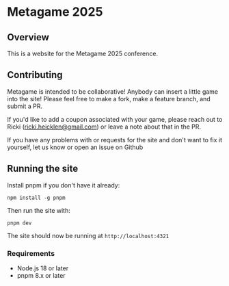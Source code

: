 # Metagame 2025

## Overview

This is a website for the Metagame 2025 conference.

## Contributing

Metagame is intended to be collaborative! Anybody can insert a little game into the site! Please feel free to make a fork, make a feature branch, and submit a PR. 

If you'd like to add a coupon associated with your game, please reach out to Ricki (ricki.heicklen@gmail.com) or leave a note about that in the PR.

If you have any problems with or requests for the site and don't want to fix it yourself, let us know or open an issue on Github

## Running the site

Install pnpm if you don't have it already:

```
npm install -g pnpm
```

Then run the site with:

```
pnpm dev
```

The site should now be running at `http://localhost:4321`

### Requirements
- Node.js 18 or later
- pnpm 8.x or later

